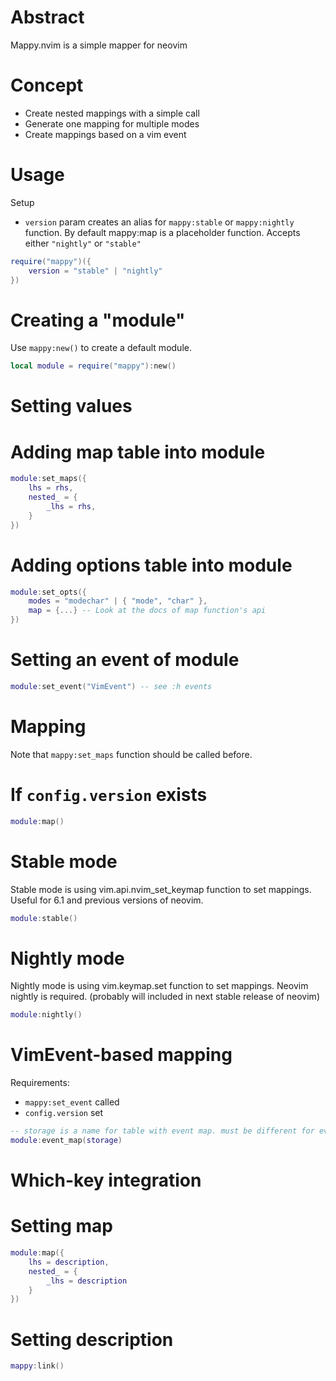 # Abstract

Mappy.nvim is a simple mapper for neovim

# Concept

- Create nested mappings with a simple call
- Generate one mapping for multiple modes
- Create mappings based on a vim event


# Usage

 Setup

- `version` param creates an alias for `mappy:stable` or `mappy:nightly` function. By default mappy:map is a placeholder function. Accepts either `"nightly"` or `"stable"`

```lua
require("mappy")({
    version = "stable" | "nightly"
})
```

# Creating a "module"
Use `mappy:new()` to create a default module.
```lua
local module = require("mappy"):new()
```

# Setting values

# Adding map table into module

```lua
module:set_maps({
    lhs = rhs,
    nested_ = {
        _lhs = rhs,
    }
})
```

# Adding options table into module
```lua
module:set_opts({
    modes = "modechar" | { "mode", "char" },
    map = {...} -- Look at the docs of map function's api
})
```

# Setting an event of module
```lua
module:set_event("VimEvent") -- see :h events
```

# Mapping

Note that `mappy:set_maps` function should be called before.

# If `config.version` exists
```lua
module:map()
```

# Stable mode

Stable mode is using vim.api.nvim_set_keymap function to set mappings. Useful for 6.1 and previous versions of neovim.

```lua
module:stable()
```

# Nightly mode

Nightly mode is using vim.keymap.set function to set mappings. Neovim nightly is required. (probably will included in next stable release of neovim)

```lua
module:nightly()
```

# VimEvent-based mapping

Requirements:
- `mappy:set_event` called
- `config.version` set

```lua
-- storage is a name for table with event map. must be different for every call.
module:event_map(storage)
```

# Which-key integration

# Setting map
```lua
module:map({
    lhs = description,
    nested_ = {
        _lhs = description
    }
})
```

# Setting description
```lua
mappy:link()
```
